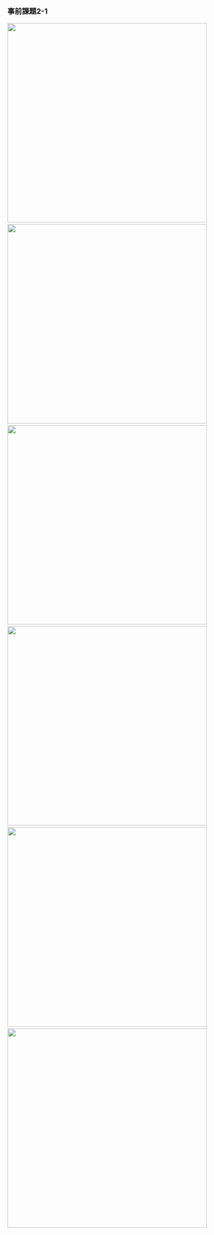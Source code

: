 ### 事前課題2-1
<img src="https://user-images.githubusercontent.com/48054315/153862958-7893d876-13dd-461e-a251-5e0b39901438.PNG" width="450px">　<img src="https://user-images.githubusercontent.com/48054315/153862961-54bf0828-faff-424a-beaf-ead457b24785.PNG" width="450px">　<img src="https://user-images.githubusercontent.com/48054315/153862962-2eef4153-bea8-4166-bd72-9fe7e5d8b71d.PNG" width="450px">　<img src="https://user-images.githubusercontent.com/48054315/153862944-b8a34bea-2c9f-4968-bc18-f66bd20f15f8.PNG" width="450px">　<img src="https://user-images.githubusercontent.com/48054315/153862953-6f902276-e7d5-4d4d-997b-276da68c63b6.PNG" width="450px">　<img src="https://user-images.githubusercontent.com/48054315/153862954-24bbb343-5c9a-432c-bb15-5ef21b2525da.PNG" width="450px">
